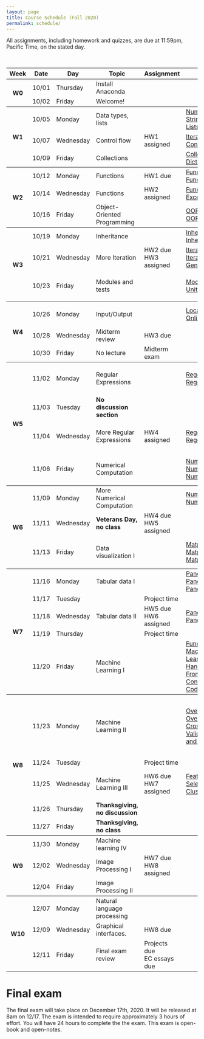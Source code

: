 ```yaml
---
layout: page
title: Course Schedule (Fall 2020)
permalink: schedule/
---
```


All assignments, including homework and quizzes, are due at 11:59pm, Pacific Time, on the stated day. 

<br>



<table style="width:100%">
    <tr>
        <th><div class="sr_only">Week</div></th>
        <th><div class="sr_only">Date</div></th>
        <th><div class="sr_only">Day</div></th>
        <th><div class="sr_only">Topic</div></th>
        <th><div class="sr_only">Assignment</div></th>
        <th>Notes</th>
        <th>Videos</th>
        <th>Readings</th>
    </tr>
    <tbody class="week">
    <tr>
        <th rowspan="2" class="week_marker_even"> W0 </th>
        <td>10/01</td>
        <td>Thursday</td>
        <td>Install Anaconda</td>
        <td></td>
        <td></td>
        <td></td>
        <td>
            <a href="https://docs.anaconda.com/anaconda/install/"> Instructions</a>
        </td>
    </tr>
    <tr>
        <td>10/02</td>
        <td>Friday</td>
        <td>Welcome!</td>
        <td></td>
        <td></td>
        <td></td>
        <td> 
            <a href="https://docs.python.org/3/tutorial/appetite.html">Python Tutorial 1 </a>
        </td>
    </tr>
    </tbody>
    <tbody class="week">
    <tr>
        <th rowspan="3" class="week_marker_odd"> W1 </th>
        <td>10/05</td>
        <td>Monday</td>
        <td>Data types, lists</td>
        <td></td>
        <td> 
            <a href="https://nbviewer.jupyter.org/github/PhilChodrow/PIC16A/blob/master/content/basics/numbers.ipynb"> 
                Numbers
            </a>  
            <br>
            <a href="https://nbviewer.jupyter.org/github/PhilChodrow/PIC16A/blob/master/content/basics/strings.ipynb"> 
                Strings
            </a>
            <br>
            <a href="https://nbviewer.jupyter.org/github/PhilChodrow/PIC16A/blob/master/content/basics/lists.ipynb"> 
                Lists
            </a> 
        </td>
        <td>
            <a href="https://youtu.be/Vws-gJxqM5s">
                Numbers
            </a>
            <br>
            <a href="https://youtu.be/duCSMMX8RUc">
                Strings 
            </a>
            <br>
            <a href="https://www.youtube.com/watch?v=2e1Al1yaY4U">
                Lists
            </a> 
        </td>
        <td>
            <a href="https://docs.python.org/3/tutorial/introduction.html">Python Tutorial 3</a>
        </td>
    </tr>
    <tr>
        <td>10/07</td>
        <td>Wednesday</td>
        <td>Control flow</td>
        <td><div class="assignment"> HW1 assigned</div></td>
        <td> 
            <a href="https://nbviewer.jupyter.org/github/PhilChodrow/PIC16A/blob/master/content/basics/for_loops_and_comprehensions.ipynb"> 
                Iteration
            </a>  
            <br>
            <a href="https://nbviewer.jupyter.org/github/PhilChodrow/PIC16A/blob/master/content/basics/control_flow.ipynb"> 
                Control flow
            </a>
        </td>
        <td>
            <a href="https://youtu.be/Y08doVJjv84">
                Iteration
            </a>
            <br>
            <a href="https://youtu.be/GnFg3f6oFqU">
                Control flow
            </a>
            <br>
        </td>
        <td>
            <a href="https://docs.python.org/3/tutorial/controlflow.html">
                Python Tutorial 4.1-4.5
            </a>
        </td>
    </tr>
    <tr>
        <td>10/09</td>
        <td>Friday</td>
        <td>Collections</td>
        <td></td>
        <td> 
            <a href="https://nbviewer.jupyter.org/github/PhilChodrow/PIC16A/blob/master/content/basics/more_iterables.ipynb"> 
                Collections
            </a>  
            <br>
            <a href="https://nbviewer.jupyter.org/github/PhilChodrow/PIC16A/blob/master/content/basics/dictionaries.ipynb"> 
                Dictionaries
            </a>
        </td>
        <td>
            <a href="https://youtu.be/5JUqacQcewM">
                Collections
            </a>
            <br>
            <a href="https://youtu.be/ms1D4zEHOMM">
                Dictionaries
            </a>
            <br>
        </td>
        <td>
            <a href="https://docs.python.org/3/tutorial/datastructures.html">Python Tutorial 5</a>
        </td>
    </tr>
    </tbody>
    <tbody class="week">
        <tr>
            <th rowspan="3" class="week_marker_even"> W2 </th>
            <td>10/12</td>
            <td>Monday</td>
            <td>Functions</td>
            <td><div class="hw">HW1 due</div></td>
            <td>
                <a href="https://nbviewer.jupyter.org/github/PhilChodrow/PIC16A/blob/master/content/functions/functions_1.ipynb"> 
                Functions I
                </a>
                <br>
                <a href="https://nbviewer.jupyter.org/github/PhilChodrow/PIC16A/blob/master/content/functions/functions_2.ipynb"> 
                Functions II
                </a>      
            </td>
            <td>
                <a href="https://youtu.be/Y6c-1VxXYvE"> 
                Functions I
                </a>
                <br>
                <a href="https://youtu.be/N1jT_ZpplQs"> 
                Functions II
                </a>
                <br>
            </td>
            <td><a href="https://docs.python.org/3/tutorial/controlflow.html#defining-functions">Python Tutorial 4.6-7</a></td>
        </tr>
        <tr>
            <td>10/14</td>
            <td>Wednesday</td>
            <td>Functions</td>
            <td><div class="assignment"> HW2 assigned</div></td>
            <td>
                <a href="https://nbviewer.jupyter.org/github/PhilChodrow/PIC16A/blob/master/content/functions/functions_3.ipynb"> 
                Functions III
                </a>
                <br>
                <a href="https://nbviewer.jupyter.org/github/PhilChodrow/PIC16A/blob/master/content/functions/exceptions.ipynb"> 
                Exceptions
                </a>
            </td>
            <td>
                <a href="https://youtu.be/ojdHJ4qSkaM"> 
                Functions III
                </a>
                <br>
                <a href="https://youtu.be/JEKXteMktwA"> 
                Exceptions
                </a>
            </td>
            <td><a href="https://docs.python.org/3/tutorial/errors.html">Python Tutorial 8</a></td>
        </tr>
        <tr>
            <td>10/16</td>
            <td>Friday</td>
            <td>Object-Oriented Programming</td>
            <td></td>
            <td>
                <a href="https://nbviewer.jupyter.org/github/PhilChodrow/PIC16A/blob/master/content/object_oriented_programming/class_and_objects_I.ipynb">
                    OOP I
                </a>
                <br>
                <a href="https://nbviewer.jupyter.org/github/PhilChodrow/PIC16A/blob/master/content/object_oriented_programming/classes_and_objects_II.ipynb">
                    OOP II
                </a>
            </td>
            <td>
                <a href="https://youtu.be/_GrQScemoz4">
                    OOP I
                </a>
                <br>
                <a href="https://youtu.be/PjOpuWaK40k">
                    OOP II
                </a>
            </td>
            <td>
                <a href="https://docs.python.org/3/tutorial/classes.html">
                    Python Tutorial 9.1-9.4
                </a>
            </td>
        </tr>
    </tbody>
    <tbody class="week">
        <tr>
            <th rowspan="3" class="week_marker_odd"> W3 </th>
            <td>10/19</td>
            <td>Monday</td>
            <td>Inheritance</td>
            <td></td>
            <td>
                <a href="https://nbviewer.jupyter.org/github/PhilChodrow/PIC16A/blob/master/content/object_oriented_programming/inheritance_I.ipynb">
                    Inheritance I
                </a>
                <br>
                <a href="https://nbviewer.jupyter.org/github/PhilChodrow/PIC16A/blob/master/content/object_oriented_programming/inheritance_II.ipynb">
                    Inheritance II
                </a>
            </td>
            <td>
                <a href="https://youtu.be/XChF4v8FLq4">
                    Inheritance I
                </a>
                <br>
                <a href="https://youtu.be/PHiAsOuApgg">
                    Inheritance II
                </a>
            </td>
            <td>
                <a href="https://docs.python.org/3/tutorial/classes.html">
                    Python Tutorial 9.5-.9.6
                </a>
            </td>
        </tr>
        <tr>
            <td>10/21</td>
            <td>Wednesday</td>
            <td>More Iteration</td>
            <td><div class="hw">HW2 due</div><div class="assignment"> HW3 assigned</div></td>
            <td>
                <a href="https://nbviewer.jupyter.org/github/PhilChodrow/PIC16A/blob/master/content/object_oriented_programming/Iterators_1.ipynb">
                    Iterators I
                </a>
                <br>
                <a href="https://nbviewer.jupyter.org/github/PhilChodrow/PIC16A/blob/master/content/object_oriented_programming/Iterators_2.ipynb">
                    Iterators II
                </a>
                <a href="https://nbviewer.jupyter.org/github/PhilChodrow/PIC16A/blob/master/content/object_oriented_programming/generators.ipynb">
                    Generators
                </a>
            </td>
            <td>
                <a href="https://youtu.be/kn5yT12ohlk">
                    Iterators I
                </a>
                <br>
                <a href="https://youtu.be/Nid6KGKeZ2E">
                    Iterators II
                </a>
                <a href="https://youtu.be/okVpT_PrOx4">
                    Generators
                </a>
            </td>
            <td>
                <a href="https://docs.python.org/3/tutorial/classes.html">
                    Python Tutorial 9.8-9.10
                </a>
            </td>
            <td></td>
            <td></td>
        </tr>
        <tr>
            <td>10/23</td>
            <td>Friday</td>
            <td>Modules and tests</td>
            <td></td>
            <td>
                <a href="https://nbviewer.jupyter.org/github/PhilChodrow/PIC16A/blob/master/content/IO_and_modules/modules/modules.ipynb">
                    Modules
                </a>
                <br>
                <a href="https://nbviewer.jupyter.org/github/PhilChodrow/PIC16A/blob/master/content/IO_and_modules/modules/unit_testing.ipynb">
                    Unit-Testing
                </a> 
            </td>
            <td>
                <a href="https://youtu.be/dfH0-x1tgRo">
                    Modules
                </a>
                <br>
                <a href="https://youtu.be/TwOmk9oSaR8">
                    Unit-Testing
                </a> 
            </td>
            <td>
                <a href="https://www.geeksforgeeks.org/what-does-the-if-__name__-__main__-do/">
                    <code>__name__ == "__main__"</code>?
                </a>
                <br>
                <a href="https://docs.python.org/3/library/unittest.html">
                    Basic Example <br> 
                    (unittest docs)
                </a> 
            </td>
        </tr>
    </tbody>
    <tbody class="week">
        <tr>
            <th rowspan="3" class="week_marker_even"> W4 </th>
            <td>10/26</td>
            <td>Monday</td>
            <td>Input/Output</td>
            <td></td>
            <td>
                <a href="https://nbviewer.jupyter.org/github/PhilChodrow/PIC16A/blob/master/content/IO_and_modules/IO/IO.ipynb">
                    Local data
                </a>
                <br>
                <a href="https://nbviewer.jupyter.org/github/PhilChodrow/PIC16A/blob/master/content/IO_and_modules/IO/online_data.ipynb">
                    Online data
                </a>
            </td>
            <td>
                <a href="https://youtu.be/jZaj3rDnW34">
                    Local data
                </a>
                <br>
                <a href="https://youtu.be/kHKzuFi5Omw">
                    Online data
                </a>
            </td>
            <td>
                <a href = "https://docs.python.org/3/tutorial/inputoutput.html">
                Python Tutorial 7.2
                </a>
                <br>
                <a href = "https://docs.python.org/3/library/csv.html#reader-objects">
                CSV docs
                </a>
            </td>
        </tr>
        <tr>
            <td>10/28</td>
            <td>Wednesday</td>
            <td>Midterm review</td>
            <td><div class="hw">HW3 due</div></td>
            <td></td>
            <td></td>
            <td></td>
        </tr>
        <tr>
            <td>10/30</td>
            <td>Friday</td>
            <td>No lecture</td>
            <td><div class="exam">Midterm exam</div></td>
            <td></td>
            <td></td>
            <td></td>
        </tr>
    </tbody>
    <tbody class="week">
        <tr>
            <th rowspan="4" class="week_marker_odd"> W5 </th>
            <td>11/02</td>
            <td>Monday</td>
            <td>Regular Expressions</td>
            <td></td>
            <td>
                <a href="https://nbviewer.jupyter.org/github/PhilChodrow/PIC16A/blob/master/content/regex/regex_1.ipynb">
                    Regex I
                </a>
                <br>
                <a href="https://nbviewer.jupyter.org/github/PhilChodrow/PIC16A/blob/master/content/regex/regex_2.ipynb">
                    Regex II
                </a>
            </td>
            <td>
                <a href="https://youtu.be/XTcSES2Ya_w">
                    Regex I
                </a>
                <br>
                <a href="https://youtu.be/z2EYSZ-xPJ4">
                    Regex II
                </a>
            </td>
            <td>
                <a href = "https://regexone.com/">
                RegexOne Tutorial
                </a>
                <br>
                (through Lesson 9)
            </td>
        </tr>
        <tr>
            <td>11/03</td>
            <td>Tuesday</td>
            <td><b>No discussion section</b></td>
            <td></td>
            <td></td>
            <td></td>
            <td></td>
        </tr>
        <tr>
            <td>11/04</td>
            <td>Wednesday</td>
            <td>More Regular Expressions</td>
            <td><div class="assignment"> HW4 assigned</div></td>
            <td>
                <a href="https://nbviewer.jupyter.org/github/PhilChodrow/PIC16A/blob/master/content/regex/regex_3.ipynb">
                    Regex III
                </a>
                <br>
                <a href="https://nbviewer.jupyter.org/github/PhilChodrow/PIC16A/blob/master/content/regex/regex_4.ipynb">
                    Regex IV
                </a>
            </td>
            <td>
                <a href="https://youtu.be/FMfTQcke158">
                    Regex III
                </a>
                <br>
                <a href="https://youtu.be/8KWirXCC-fA">
                    Regex IV
                </a>
            </td>
            <td>
                <a href = "https://regexone.com/">
                RegexOne Tutorial
                </a>
                <br>
                (through Lesson 15)
            </td>
        </tr>
        <tr>
            <td>11/06</td>
            <td>Friday</td>
            <td>Numerical Computation</td>
            <td></td>
            <td>
                <a href="https://nbviewer.jupyter.org/github/PhilChodrow/PIC16A/blob/master/content/np_plt/numpy_1.ipynb">
                    NumPy I
                </a>
                <br>
                <a href="https://nbviewer.jupyter.org/github/PhilChodrow/PIC16A/blob/master/content/np_plt/numpy_2.ipynb">
                    NumPy II
                </a>
                <br>
                <a href="https://nbviewer.jupyter.org/github/PhilChodrow/PIC16A/blob/master/content/np_plt/numpy_3.ipynb">
                    NumPy III
                </a>
            </td>
            <td>
                <a href="https://youtu.be/JJtkGdTNC44">
                    NumPy I
                </a>
                <br>
                <a href="https://youtu.be/-w0SVtO-1hw">
                    NumPy II
                </a>
                <br>
                <a href="https://youtu.be/e_wLhPUvzvs">
                    NumPy III 
                </a>
            </td>
            <td>
                <a href = "https://jakevdp.github.io/PythonDataScienceHandbook/02.01-understanding-data-types.html">
                Data Types Review
                </a>
                <br>
                <a href = "https://jakevdp.github.io/PythonDataScienceHandbook/02.02-the-basics-of-numpy-arrays.html">
                Array Basics
                </a>
                <br>
                <a href = "https://jakevdp.github.io/PythonDataScienceHandbook/02.06-boolean-arrays-and-masks.html">
                Boolean Arrays
                </a>
            </td>
        </tr>
    </tbody>
    <tbody class="week">
        <tr>
            <th rowspan="3" class="week_marker_even"> W6 </th>
            <td>11/09</td>
            <td>Monday</td>
            <td>More Numerical Computation</td>
            <td></td>
            <td>
                <a href="https://nbviewer.jupyter.org/github/PhilChodrow/PIC16A/blob/master/content/np_plt/numpy_4.ipynb">
                    NumPy IV
                </a>
                <br>
                <a href="https://nbviewer.jupyter.org/github/PhilChodrow/PIC16A/blob/master/content/np_plt/numpy_5.ipynb">
                    NumPy V
                </a>
            </td>
            <td>
                <a href="https://youtu.be/hqFq9DV8Dyc">
                    NumPy IV
                </a>
                <br>
                <a href="https://youtu.be/lJp9Tk_caDc">
                    NumPy V
                </a>
            </td>
            <td>
                <a href = "https://jakevdp.github.io/PythonDataScienceHandbook/02.03-computation-on-arrays-ufuncs.html">
                Universal Functions
                </a>
                <br>
                <a href = "https://jakevdp.github.io/PythonDataScienceHandbook/02.04-computation-on-arrays-aggregates.html">
                Aggregation
                </a>
            </td>
        </tr>
        <tr>
            <td>11/11</td>
            <td>Wednesday</td>
            <td><b>Veterans Day, no class</b></td>
            <td><div class="hw"> HW4 due</div><div class="assignment"> HW5 assigned</div></td>
            <td></td>
            <td></td>
            <td></td>
        </tr>
        <tr>
            <td>11/13</td>
            <td>Friday</td>
            <td>Data visualization I</td>
            <td></td>
            <td>
                <a href="https://nbviewer.jupyter.org/github/PhilChodrow/PIC16A/blob/master/content/np_plt/plt_1.ipynb">
                    Matplotlib I
                </a>
                <br>
                <a href="https://nbviewer.jupyter.org/github/PhilChodrow/PIC16A/blob/master/content/np_plt/plt_2.ipynb">
                    Matplotlib II
                </a>
                <br>
                <a href="https://nbviewer.jupyter.org/github/PhilChodrow/PIC16A/blob/master/content/np_plt/plt_3.ipynb">
                    Matplotlib III
                </a>
            </td>
             <td>
                <a href="https://youtu.be/g0-9oxrSjfw">
                    Matplotlib I
                </a>
                <br>
                <a href="https://youtu.be/9q3MW-aycmM">
                    Matplotlib II
                </a>
                <br>
                <a href="https://youtu.be/y7eWGzsrQOY">
                    Matplotlib III
                </a>
            </td>
            <td>
                <a href="https://jakevdp.github.io/PythonDataScienceHandbook/04.00-introduction-to-matplotlib.html">
                    Introduction
                </a>
                <br>
                <a href="https://jakevdp.github.io/PythonDataScienceHandbook/04.01-simple-line-plots.html">
                    Simple line plots
                </a>
                <br>
                <a href="https://jakevdp.github.io/PythonDataScienceHandbook/04.02-simple-scatter-plots.html">
                    Simple scatter plots
                </a>
            </td>
        </tr>
    </tbody>
    <tbody class="week">
        <tr>
            <th rowspan="5" class="week_marker_odd"> W7 </th>
            <td>11/16</td>
            <td>Monday</td>
            <td>Tabular data I</td>
            <td></td>
            <td>
                <a href="https://nbviewer.jupyter.org/github/PhilChodrow/PIC16A/blob/master/content/pd/pd_1.ipynb">
                    Pandas I
                </a>
                <br>
                <a href="https://nbviewer.jupyter.org/github/PhilChodrow/PIC16A/blob/master/content/pd/pd_2.ipynb">
                    Pandas II
                </a>
                <br>
                <a href="https://nbviewer.jupyter.org/github/PhilChodrow/PIC16A/blob/master/content/pd/pd_3.ipynb">
                    Pandas III
                </a>
            </td>
            <td>
                <a href="https://youtu.be/e8jeluCJzTI">
                    Pandas I
                </a>
                <br>
                <a href="https://youtu.be/jw9yHCS0SZ8">
                    Pandas II
                </a>
                <br>
                <a href="https://youtu.be/RV8syujW5Tk">
                    Pandas III
                </a>
            </td>
            <td>
                <a href="https://jakevdp.github.io/PythonDataScienceHandbook/03.01-introducing-pandas-objects.html">
                    Pandas objects
                </a>
                <br>
                <a href="https://jakevdp.github.io/PythonDataScienceHandbook/03.02-data-indexing-and-selection.html">
                    Indexing
                </a>
                <br>
                <a href="https://jakevdp.github.io/PythonDataScienceHandbook/03.10-working-with-strings.html">
                    String operations
                </a>
            </td>
        </tr>
        <tr>
            <td>11/17</td>
            <td>Tuesday</td>
            <td></td>
            <td><div class="project">Project time</div></td>
            <td></td>
            <td></td>
            <td></td>
        </tr>
        <tr>
            <td>11/18</td>
            <td>Wednesday</td>
            <td>Tabular data II</td>
            <td><div class="hw"> HW5 due</div><div class="assignment"> HW6 assigned</div></td>
            <td>
                <a href="https://nbviewer.jupyter.org/github/PhilChodrow/PIC16A/blob/master/content/pd/pd_4.ipynb">
                    Pandas IV
                </a>
                <br>
                <a href="https://nbviewer.jupyter.org/github/PhilChodrow/PIC16A/blob/master/content/pd/pd_5.ipynb">
                    Pandas V
                </a>
            </td>
            <td>
                <a href="https://youtu.be/Havu_hOOiZY">
                    Pandas IV
                </a>
                <br>
                <a href="https://youtu.be/k0pvvty_ePI">
                    Pandas V
                </a>
            </td>
            <td>
                <a href="https://jakevdp.github.io/PythonDataScienceHandbook/03.08-aggregation-and-grouping.html">
                    Aggregation and Grouping
                </a>
            </td>
        </tr>
        <tr>
            <td>11/19</td>
            <td>Thursday</td>
            <td></td>
            <td><div class="project">Project time</div></td>
            <td></td>
            <td></td>
            <td></td>
        </tr>
        <tr>
            <td>11/20</td>
            <td>Friday</td>
            <td>Machine Learning I</td>
            <td></td>
            <td>
                <a href="https://philchodrow.github.io/PIC16A/content/ML/ML_1.jpg">
                    Fundamentals
                </a>
                <br>
                <a href="https://nbviewer.jupyter.org/github/PhilChodrow/PIC16A/blob/master/content/ML/ML_2.ipynb">
                    Machine Learning by Hand
                </a>
                <br>
                <a href="https://nbviewer.jupyter.org/github/PhilChodrow/PIC16A/blob/master/content/ML/ML_3.ipynb">
                    From Concepts to Code
                </a>
            </td>
            <td>
                <a href="https://youtu.be/TOjJcMR053I">
                    Fundamentals
                </a>
                <br>
                <a href="https://youtu.be/l-UkQoBlgek">
                    Machine Learning by Hand
                </a>
                <br>
                <a href="https://youtu.be/KRn6nxKunR8">
                    From Concepts to Code
                </a>
            </td>
            <td>
                <a href="https://jakevdp.github.io/PythonDataScienceHandbook/05.02-introducing-scikit-learn.html">
                    Scikit-Learn Intro
                </a>
                <br>
                <a href="http://noracook.io/Books/Python/introductiontomachinelearningwithpython.pdf">
                    Chapter 1: Intro to ML with Python
                </a>
            </td>
        </tr>
    </tbody>
    <tbody class="week">
        <tr>
            <th rowspan="5" class="week_marker_even"> W8 </th>
            <td>11/23</td>
            <td>Monday</td>
            <td>Machine Learning II</td>
            <td></td>
            <td>
                <a href="https://philchodrow.github.io/PIC16A/content/ML/ML_4.jpg">
                    Overfitting I
                </a>
                <br>
                <a href="https://nbviewer.jupyter.org/github/PhilChodrow/PIC16A/blob/master/content/ML/ML_5.ipynb">
                    Overfitting II
                </a>
                <br>
                <a href="https://nbviewer.jupyter.org/github/PhilChodrow/PIC16A/blob/master/content/ML/ML_6.ipynb">
                    Cross-Validation and Testing
                </a>
            </td>
            <td>
                <a href="https://youtu.be/8mO3DA4SFtQ">
                    Overfitting I
                </a>
                <br>
                <a href="https://youtu.be/d9B0YhdP2t4">
                    Overfitting II
                </a>
                <br>
                <a href="https://youtu.be/uXzxamAtFZw">
                    Cross-Validation and Testing
                </a>
            </td>
            <td>
                <a href="https://jakevdp.github.io/PythonDataScienceHandbook/05.03-hyperparameters-and-model-validation.html">
                    Hyperparameters and Validation
                </a>
                <br>
                <a href="http://noracook.io/Books/Python/introductiontomachinelearningwithpython.pdf">
                    Chapter 2: Supervised Algorithms 
                    <br>
                    (optional, highly recommended for projects)
                </a>
            </td>
            </td>
        </tr>
        <tr>
            <td>11/24</td>
            <td>Tuesday</td>
            <td></td>
            <td><div class="project">Project time</div></td>
            <td></td>
            <td></td>
            <td></td>
        </tr>
        <tr>
            <td>11/25</td>
            <td>Wednesday</td>
            <td>Machine Learning III</td>
            <td><div class="hw"> HW6 due</div><div class="assignment"> HW7 assigned</div></td>
            <td>
                <a href="https://philchodrow.github.io/PIC16A/content/ML/ML_7.jpg">
                    Feature Selection
                </a>
                <br>
                <a href="https://nbviewer.jupyter.org/github/PhilChodrow/PIC16A/blob/master/content/ML/ML_8.ipynb">
                    Clustering
                </a>
            </td>
            <td>
                <a href="https://youtu.be/B80bDMItLYw">
                    Feature Selection
                </a>
                <br>
                <a href="https://youtu.be/xzyqXSLBJ9A">
                    Clustering
                </a>
            </td>
            <td>
                <a href="https://blog.floydhub.com/introduction-to-k-means-clustering-in-python-with-scikit-learn/">Introduction to K-Means Clustering in Python</a>
            </td>
        </tr>
        <tr>
            <td>11/26</td>
            <td>Thursday</td>
            <td><b>Thanksgiving, no discussion</b></td>
            <td></td>
            <td></td>
            <td></td>
            <td></td>
        </tr>
        <tr>
            <td>11/27</td>
            <td>Friday</td>
            <td><b>Thanksgiving, no class</b></td>
            <td></td>
            <td></td>
            <td></td>
            <td></td>
        </tr>
    </tbody>
    <tbody class="week">
        <tr>
            <th rowspan="3" class="week_marker_odd"> W9 </th>
            <td>11/30</td>
            <td>Monday</td>
            <td>Machine learning IV </td>
            <td></td>
            <td></td>
            <td></td>
            <td></td>
        </tr>
        <tr>
            <td>12/02</td>
            <td>Wednesday</td>
            <td>Image Processing I</td>
            <td><div class="hw"> HW7 due</div><div class="assignment"> HW8 assigned</div></td>
            <td></td>
            <td></td>
            <td></td>
        </tr>
        <tr>
            <td>12/04</td>
            <td>Friday</td>
            <td>Image Processing II</td>
            <td></td>
            <td></td>
            <td></td>
            <td></td>
        </tr>
    </tbody>
    <tbody class="week">
        <tr>
            <th rowspan="3" class="week_marker_even"> W10 </th>
            <td>12/07</td>
            <td>Monday</td>
            <td>Natural language processing </td>
            <td></td>
            <td></td>
            <td></td>
            <td></td>
        </tr>
        <tr>
            <td>12/09</td>
            <td>Wednesday</td>
            <td>Graphical interfaces.</td>
            <td><div class="hw"> HW8 due</div></td>
            <td></td>
            <td></td>
            <td></td>
        </tr>
        <tr>
            <td>12/11</td>
            <td>Friday</td>
            <td>Final exam review</td>
            <td>
                <div class="project">Projects due</div>
                <div class="hw">EC essays due</div>
            </td>
            <td></td>
            <td></td>
            <td></td>
        </tr>
    </tbody>
</table>

# Final exam

The final exam will take place on December 17th, 2020. It will be released at 8am on 12/17. The exam is intended to require approximately 3 hours of effort. You will have 24 hours to complete the the exam. This exam is open-book and open-notes. 
